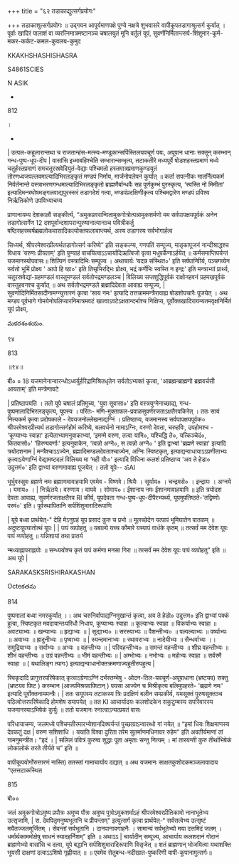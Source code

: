 +++
title = "६२ तडाकाद्युत्सर्गप्रयोगः"

+++
तडाकाशुत्सर्गप्रयोगः ॥ उद्गयन आपूर्यमाणपक्षे पुण्ये नक्षत्रे शुभवासरे वापीकूपतडागाश्रुत्सर्ग कुर्यात् । पूर्वाः खादिरं पालाशं वा व्यरत्निमात्रमष्टानञ्च चषालयुतं मूनि वर्तुलं यूपं, सुवर्णनिर्मितान्त्सर्प-शिंशुमार-कूर्म-मकर-कर्कट-कमल-कुवलय-कुमुद

KKAKHSHASHISHASRA

S4861SCIES

N ASIK

-

812

।

-

| उत्पल-कहूलारान्तथा च राजतान्हंस-मत्स्य-मण्डूकान्सर्पिस्तिलयवचूर्ण पयः, अपूपान धानाः सक्तून् करम्भान् गन्ध-पुष्प-धूप-दीप | वासांसि इध्माबहिश्चेति सम्भारान्सम्भृत्य, तटाकतीरे मध्यपूर्वे षोडशहस्तप्रमाणं मध्ये चतुर्हस्तप्रमाणं समचतुरस्रवेदियुतं-वेद्याः पश्चिमतो हस्तमात्रप्रमाणकुण्डयुतं तोरणध्वजपल्लवमाल्यादिभिरलङ्कृतं मण्डपं निर्माय, मार्जनोपलेपनं कुर्यात् ॥ कर्ता सपत्नीकः मातर्नित्यकर्म निर्वर्तनान्ते वस्त्राभरणगन्धमाल्यादिभिरलङ्कृतो ब्राह्मणैर्बान्धवैः सह पूर्णकुम्भं पुरस्कृत्य, ‘स्वस्ति नो मिमीता' इत्यादिमन्त्रघोषमङ्गलवाद्यपुरस्सरं तडागदेशं गत्वा, मण्डपंप्रदक्षिणीकृत्य पश्चिमद्वारेण मण्डपं प्रविश्य निर्ऋतिकोणे उपविभ्याचम्य

प्राणानायम्य देशकालौ सङ्कीर्त्य, “अमुकप्रवरान्वितामुकगोत्रोत्पन्नामुकशर्मणो मम सर्वपापक्षयपूर्वकं अनेन तडागोत्सर्गेण 12 दशपूर्वान्दशापरान्पुरुषानात्मानञ्च पवित्रीकर्तु षष्ठिसहस्रवर्षब्रह्मलोकवासादिकल्पोक्तफलावाप्त्यर्थ, अस्य तडागस्य सर्वभोगार्हत्व

सिध्यर्थ, श्रीपरमेश्वरप्रीत्यर्थतडागोत्सर्ग करिष्ये” इति सङ्कल्प्य, गणपतिं सम्पूज्य, मातृकापूजनं नान्दीश्राद्धश्च विधाय 'वरुणः प्रीयताम्' इति पुण्याहं वाचयित्वाऽऽचार्यादिऋत्विजो वृत्वा मधुपर्केणाऽर्हयेत् ॥ कर्मसमाप्तिपर्यन्तं यजमानस्योपवासः॥ शिल्पिनं वस्त्रादिभिः सम्पूज्य । अथाचार्यः ‘यदन्न संस्थित०' इति सर्षपान्विीर्य, पञ्चगव्येन सर्वतो भूमिं प्रोक्ष्य ' आपो हि ष्ठा०' इति तिसृभिरद्भिः प्रोक्ष्य, भद्रं कर्णेभिः स्वस्ति न इन्द्रः' इति मन्त्राभ्यां प्रार्थ्य, चतुरस्रवेद्यां-ग्रहमण्डलं वास्तुमण्डलं सर्वतोभद्रमण्डलञ्च | विलिख्य सप्तशुद्धिपूर्वकं राक्षोनहवनं ग्रहमखपूर्वकं वास्तुहवनश्च कुर्यात् ॥ अथ सर्वतोभद्रमण्डले ब्रह्मादिदेवता आवाह्य सम्पूज्य, | सुवर्णादिनिर्मितसादीनामग्न्युत्तारणं कृत्वा ‘साय नमः' इत्यादि तत्तन्नाममन्त्रैरावाह्य षोडशोपचारैः पूजयेत् । अथ मण्डप पूर्वभागे गोमयेनोपलिप्यारनिमात्रमवटं खात्वाऽवटेऽक्षतान्दर्भाश्च निक्षिप्य, पूर्वोक्तखादिरायन्यतमवृक्षनिर्मितं यूपं प्रोक्ष्य,

మకరశంశయం.

९४

813

॥९४॥

बी० ० 18 यजमानेनान्वारन्धोऽध्वर्युर्हरिद्रामिश्रितधृतेन सर्वतोऽभ्यक्तं कृत्वा, 'आब्रह्मन्ब्राह्मणो ब्रह्मवर्चसी आयताम्' इति मन्त्रेणावटे

| प्रतिष्ठापयति । ततो यूपे चषालं प्रतिमुच्य, 'युवा सुवासा०' इति वस्त्रयुग्मेनाच्छाद्य, गन्ध-पुष्पमालादिभिरलङ्कृत्य, यूपस्य । परितः- मणि-मुक्ताफल-प्रवाळसुवर्णरजताऽक्षतैरवकिरेत् । ततः सायं नित्यकर्म कृत्वा प्रदोषकाले - देवयजनोल्लेखनाद्यग्निं । प्रतिष्ठाप्य, यजमानस्य सर्वपापक्षयपूर्वक० श्रीपरमेश्वरप्रीत्यर्थ तडागोत्सर्गहोमं करिष्ये, बलवर्धनो नामाऽग्निः, वरुणो देवता, चरुहविः, उपहोमश्च - 'कूप्याभ्यः स्वाहा' इत्येताभ्यामनुवाकाभ्यां, 'इमम्मे वरुण, तत्वा यामि०, यश्चिद्धि ते०, यत्किञ्चेदं०, कितवासो०' 'हिरण्यवर्णाः' इत्यनुवाकेन, ‘त्वन्नो अग्ने०, स त्वन्नो अग्ने० ' इति द्वाभ्यां 'ब्रह्मणे स्वाहा' इत्यादि त्रयोदशनाम | मन्त्रैश्चाऽऽज्येन, ब्रह्मादिमण्डलदेवताश्चाज्येन, अग्निः स्विष्टकृत्, इत्याद्यन्वाधायाऽऽप्रणीताभ्यः कृत्वाऽयेणाग्निं वेद्यामष्टदलं विलिख्य मा ‘मही यौः०' इत्यादि विधिना कलशं प्रतिष्ठाप्य 'अव ते हेडा० उदुत्तमं०' इति द्वाभ्यां वरुणमावाह्य पूजयेत् । ततो यूपे-- ॐAI

भूर्भुवस्सुवः ब्रह्मणे नमः ब्रह्माणमावाहयामि एवमेव - विष्णवे। श्रियैः । सूर्याय० । चन्द्रमसे० । इन्द्रायः । अग्नये । यमाय० । | निर्ऋतये। वरुणाय। वायवे । सोमाय०। ईशानाय नमः ईशानमावाहयामि ॥ इति त्रयोदश देवता आवाह्य, सुवर्णरजताक्षतैरव RI कीर्य, यूपदेवता गन्ध-पुष्प-धूप-दीपैरभ्यर्थ्य, यूपमुपतिष्ठते-'तद्विष्णोः परमं०' इति। पूर्वस्थापितानि सर्पशिंशुमारादिरूपाणि

| यूपे बध्वा प्रार्थयेत्-" देहि मेऽनुग्रहं यूप प्रसादं कुरु च प्रभो ॥ मूलच्छेदेन यत्पापं भूमिघातेन पातकम् ॥ अदुष्टयूपघातोत्थं यूपः | | पापं व्यपोहतु ॥ यबाल्ये यच्च कौमारे यस्पापं वार्धके कृतम् ॥ तत्सर्वं मम देवेश यूपः पापं व्यपोहतु ॥ यन्निशायां तथा प्रातर्य

न्मध्याह्नापराह्नयोः ॥ सन्ध्ययोश्च कृतं पापं कर्मणा मनसा गिरा ॥ तत्सर्वं मम देवेश यूपः पापं व्यपोहतु” इति ॥ अथ यूपे |

SARAKASKSRISHIRAKASHAN

Octeకతను

814

पुष्पमालां बध्वा नमस्कुर्यात् ।। अथ चरुनिर्वापाद्यग्निमुखान्तं कृत्वा, अव ते हेडो० उदुत्तम० इति द्वाभ्यां पक्कं हुत्वा, स्विष्टकृत मवदायान्तःपरिधौ निधाय, कूप्याभ्यः स्वाहा ॥ कूल्याभ्यः स्वाहा ॥ विकर्याभ्यः स्वाहा ॥ अवट्याभ्यः ॥ खन्याभ्यः ॥ हृद्याभ्यः ॥ | सूद्याभ्य० ॥ सरस्याभ्यः ॥ वैशन्तीभ्य० ॥ पल्वल्याभ्यः ॥ वर्ष्याभ्यः ॥ अवाभ्यः ॥ ह्रादुनीभ्यः ॥ पृष्वाभ्यः ॥ | स्यन्दमानाभ्यः ॥ स्थावराभ्यः ॥ नादेयीभ्यः ॥ सैन्धर्वाभ्यः ।। समुद्रियाभ्यः ॥ सर्वाभ्यः ॥ अभ्यः ॥ वहन्तीभ्यः ॥ | परिवहन्तीभ्य० ॥ समन्तं वहन्तीभ्यः ॥ शीघ्र वहन्तीभ्यः ॥ शीभं वहन्तीभ्यः ॥ उग्रं वहन्तीभ्यः ॥ भीमं वहन्तीभ्यः ॥ | अम्भोभ्यः ॥ नभोभ्यः ॥ महोभ्यः स्वाहा ॥ सर्वस्मै स्वाहा ॥ ( यथालिङ्ग त्यागः) इत्याद्यन्वाधानोक्तक्रमणाज्यहुतीरुपहुत्य |

स्विकृदादि प्रागुत्तरपरिषेकात् कृत्वाऽग्रेणाऽग्निं दर्भस्तम्भेषु - ओदन-तिल-यवचूर्ण-अपूपाधाना (भ्रष्टयव) सक्तु (भ्रष्टयव पिष्ट ) करम्भान (आज्यमिश्रयवपिष्टान् ) पयसा आज्येन च मिश्रीकृत्य बलिमुपहरते- 'ब्रह्मणे नमः' इत्यादि पूर्वोक्तनाममन्त्रैः। | ततः सयूपस्य तटाकस्य त्रिः प्रदक्षिणं बलीन सम्प्रकीर्य, यमसूक्तं पुरुषसूक्तञ्च पठित्वोत्तरपरिषेकादि होमशेष समापयेत् ॥ तत KI आचार्यादयः कलशोदकेन सकुटुम्बस्य सपरिवारस्य यजमानस्याऽभिषेकं कुर्युः ॥ ततो यजमानः स्नात्वाऽन्यत्प्रयतं वासः

परिधायाचम्य, जलमध्ये पश्चिमतीरमारभ्येशानदिक्पर्यन्तं पुच्छाग्राऽन्वारब्धो गां नयेत् ॥ “इमां धियः शिक्षमाणस्य देवकतुं दक्ष | वरुण सशिशाधि । ययाति विश्वा दुरिता तरेम सुतर्माणमधिनावर रुहेम” इति अवतीर्यमाणां तां गामनुमन्त्रीत। “इदं । | सलिलं पवित्रं कुरुष्व शुद्धाः पूता अमृताः सन्तु नित्यम् । मां तारयन्ती कुरु तीर्थाभिषेकं लोकालोकं तरते तीर्यते च” इति ॥

वापीकूपयोर्गोरुत्तारणं नास्ति) ततस्तां गामाचार्याय दद्यात् ॥ अथ यजमानः साक्षतकुशोदकमञ्जलावादाय “एतत्तटाकस्थित

815

बो००

जलं अमुकगोत्रोऽमुष्य प्रपौत्रः अमुष्य पौत्रः अमुष्य पुत्रोऽमुकशर्माऽहं श्रीपरमेश्वरप्रीतिकामो नानाभूतेभ्य उत्सृजामि, | स. देवपितृमनुष्यभूतानि च प्रीयन्ताम्" इत्युत्सर्ग कृत्वा प्रार्थयेत्-“ सर्वसत्वेभ्य उत्सृष्टं मयैतज्जलमूर्जितम् । सेवन्तां सर्वभूतानि । दानपानावगाहनैः । सामान्यं सर्वभूतेभ्यो मया दत्तमिदं जलम् । धर्मार्थकाममोक्षेषु साधनं स्यादहर्निशम्" इति ॥ अथाऽऽ | चार्यादीन् सम्पूज्य, आचार्याय कलशदानं गोदानं ब्राह्मणेभ्यो वासांसि च दत्वा, यूपे बद्धानि सर्पशिशुमारादिरूपाणि विसृजेत् ॥ शतं ब्राह्मणान् भोजयित्वा यथाशक्ति भूयसी दाक्षणां दत्वाऽऽशिषो गृह्णीयात् ॥ ॥ एवमेव सेतुबन्ध-नदीखात-पुष्करिणी वापी-कूपानामुत्सर्गः॥